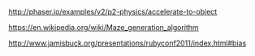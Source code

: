 http://phaser.io/examples/v2/p2-physics/accelerate-to-object

https://en.wikipedia.org/wiki/Maze_generation_algorithm


http://www.jamisbuck.org/presentations/rubyconf2011/index.html#bias
